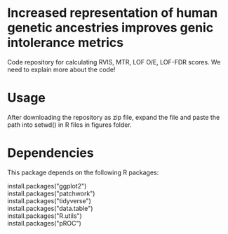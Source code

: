 # Increased representation of human genetic ancestries improves genic intolerance metrics 


Code repository for calculating RVIS, MTR, LOF O/E, LOF-FDR scores. We need to explain more about the code!

# Usage
After downloading the repository as zip file, expand the file and paste the path into setwd() in R files in figures folder.

# Dependencies
This package depends on the following R packages:

install.packages("ggplot2") <br>
install.packages("patchwork") <br>
install.packages("tidyverse") <br>
install.packages("data.table") <br>
install.packages("R.utils") <br>
install.packages("pROC") <br>

